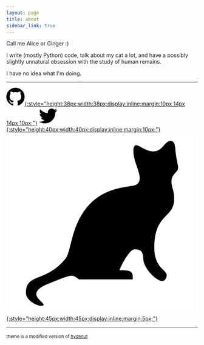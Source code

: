 ```yaml
---
layout: page
title: about
sidebar_link: true
---
```


Call me Alice or Ginger :)

I write (mostly Python) code, talk about my cat a lot, and have a possibly slightly unnatural obsession with the study of human remains.

I have no idea what I'm doing.

---

[![GitHub](/assets/images/github.svg){:style="height:38px;width:38px;display:inline;margin:10px 14px 14px 10px;"}](https://github.com/alycejenni)  [![Twitter](/assets/images/twitter.svg){:style="height:40px;width:40px;display:inline;margin:10px;"}](https://twitter.com/alicejelly) [![CatFlapCam](/assets/images/cat.svg){:style="height:45px;width:45px;display:inline;margin:5px;"}](http://isthecat.in)

---

<small>theme is a modified version of [hydeout](https://fongandrew.github.io/hydeout)</small>
